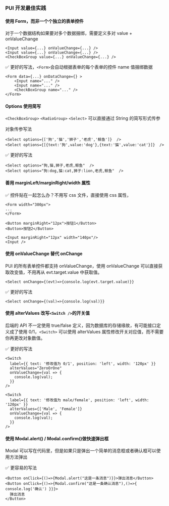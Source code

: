 ### PUI 开发最佳实践

#### 使用 Form，而非一个个独立的表单控件

对于一个数据结构如果要对多个数据捆绑，需要定义多对 value + onValueChange

```react
<Input value={...} onValueChange={...} />
<Input value={...} onValueChange={...} />
<CheckBoxGroup value={...} onValueChange={...} />
```

✅ 更好的写法，`<Form>`会自动根据表单的每个表单的控件 name 值捆绑数据

```react
<Form data={...} onDataChange={} >
	<Input name="..." />
	<Input name="..." />
	<CheckBoxGroup name="..." />
</Form>
```

#### Options 使用简写

`<CheckBoxGroup>` `<RadioGroup>` `<Select>` 可以直接通过 String 的简写形式传参

对象传参写法

```react
<Select options={['狗','猫','狮子','老虎','鲸鱼']}  />
<Select options={[{text:'狗',value:'dog'},{text:'猫',value:'cat'}]}  />
```

✅ 更好的写法

```react
<Select options="狗,猫,狮子,老虎,鲸鱼"  />
<Select options="狗:dog,猫:cat,狮子:lion,老虎,鲸鱼"  />
```

#### 善用 marginLeft/marginRight/width 属性

✅ 控件贴在一起怎么办？不用写 css 文件，直接使用 css 属性，

```react
<Form width="300px">
...
</Form>

<Button marginRight="12px">按钮1</Button>
<Button>按钮2</Button>

<Input marginRight="12px" width="140px"/>
<Input />
```

#### 使用 onValueChange 替代 onChange

PUI 的所有表单控件都支持 onValueChange，使用 onValueChange 可以直接获取改变值，不用再从 evt.target.value 中获取值。

```react
<Select onChange={(evt)=>{console.log(evt.target.value)}}
```

✅ 更好的写法

```react
<Select onChange={(val)=>{console.log(val)}}
```

#### 使用 alterValues 改写`<Switch />`的开关值

后端的 API 不一定使用 true/false 定义，因为数据库的存储缘故，有可能接口定义成了使用 0/1，`<Switch>` 可以使用 alterValues 属性修改开关对应值，而不需要你再更改对象数值。

✅ 更好的写法

```react
<Switch
  label={{ text: '修改值为 0/1', position: 'left', width: '120px' }}
  alterValues="ZeroOrOne"
  onValueChange={val => {
    console.log(val);
  }}
/>

<Switch
  label={{ text: '修改值为 male/female', position: 'left', width: '120px' }}
  alterValues={['Male', 'Female']}
  onValueChange={val => {
    console.log(val);
  }}
/>
```

#### 使用 Modal.alert() / Modal.confirm()做快速弹出框

Modal 可以写在代码里，但是如果只是弹出一个简单的消息框或者确认框可以使用方法弹出

✅ 更容易的写法

```react
<Button onClick={()=>{Modal.alert("这是一条消息")}}>弹出消息</Button>
<Button onClick={()=>{Modal.confirm("这是一条确认消息"),()=>{ console.log('确认') }}}>
  弹出消息
</Button>

```
